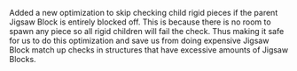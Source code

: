 Added a new optimization to skip checking child rigid pieces if the parent Jigsaw Block is entirely blocked off. This is because there is no room to spawn any piece so all rigid children will fail the check. Thus making it safe for us to do this optimization and save us from doing expensive Jigsaw Block match up checks in structures that have excessive amounts of Jigsaw Blocks.